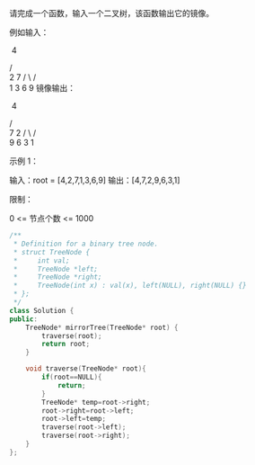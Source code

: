 请完成一个函数，输入一个二叉树，该函数输出它的镜像。

例如输入：

​	 4

   /   \
  		2     7
 		/ \   / \
		1   3 6   9
镜像输出：

​	 4

   /   \
		  7     2
		 / \   / \
		9   6 3   1

 

示例 1：

输入：root = [4,2,7,1,3,6,9]
输出：[4,7,2,9,6,3,1]


限制：

0 <= 节点个数 <= 1000

```cpp
/**
 * Definition for a binary tree node.
 * struct TreeNode {
 *     int val;
 *     TreeNode *left;
 *     TreeNode *right;
 *     TreeNode(int x) : val(x), left(NULL), right(NULL) {}
 * };
 */
class Solution {
public:
    TreeNode* mirrorTree(TreeNode* root) {
        traverse(root);
        return root;
    }

    void traverse(TreeNode* root){
        if(root==NULL){
            return;
        }
        TreeNode* temp=root->right;
        root->right=root->left;
        root->left=temp;
        traverse(root->left);
        traverse(root->right);
    }
};
```

